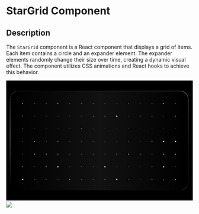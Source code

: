 # StarGrid Component

## Description

The `StarGrid` component is a React component that displays a grid of items. Each item contains a circle and an expander element. The expander elements randomly change their size over time, creating a dynamic visual effect. The component utilizes CSS animations and React hooks to achieve this behavior.

[![StarGrid Component](./example.png)](https://youtu.be/7Fspnv-lRqQ)
![](https://youtu.be/7Fspnv-lRqQ)
